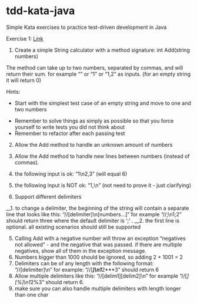 # tdd-kata-java
Simple Kata exercises to practice test-driven development in Java

Exercise 1: [Link](https://osherove.com/tdd-kata-1)
1. Create a simple String calculator with a method signature:
int Add(string numbers)

The method can take up to two numbers, separated by commas, and will return their sum. 
for example “” or “1” or “1,2” as inputs.
(for an empty string it will return 0) 

Hints:
 * Start with the simplest test case of an empty string and move to one and two numbers
 - Remember to solve things as simply as possible so that you force yourself to write tests you did not think about
 - Remember to refactor after each passing test
2. Allow the Add method to handle an unknown amount of numbers
3. Allow the Add method to handle new lines between numbers (instead of commas).

 1. the following input is ok: “1\n2,3” (will equal 6)
 2. the following input is NOT ok: “1,\n” (not need to prove it - just clarifying)

4. Support different delimiters

__1. to change a delimiter, the beginning of the string will contain a separate line that looks like this: “//[delimiter]\n[numbers…]” for example “//;\n1;2” should return three where the default delimiter is ‘;’ .
__2. the first line is optional. all existing scenarios should still be supported

5. Calling Add with a negative number will throw an exception “negatives not allowed” - and the negative that was passed. 
if there are multiple negatives, show all of them in the exception message.
6. Numbers bigger than 1000 should be ignored, so adding 2 + 1001 = 2
7. Delimiters can be of any length with the following format: “//[delimiter]\n” for example: “//[***]\n1***2***3” should return 6
8. Allow multiple delimiters like this: “//[delim1][delim2]\n” for example “//[*][%]\n1*2%3” should return 6.
9. make sure you can also handle multiple delimiters with length longer than one char

